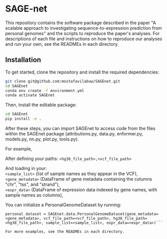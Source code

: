 # SAGE-net

This repository contains the software package described in the paper  "A scalable approach to investigating sequence-to-expression prediction from personal genomes" and the scripts to reproduce the paper's analyses. For descriptions of each file and instructions on how to reproduce our analyses and run your own, see the READMEs in each directory. 

## Installation 
To get started, clone the repository and install the required dependencies:
```bash
git clone git@github.com:mostafavilabuw/SAGEnet.git
cd SAGEnet
conda env create -f environment.yml
conda activate SAGEnet
```
Then, install the editable package: 
```bash
cd SAGEnet
pip install -e .
```
After these steps, you can import SAGEnet to access code from the files within the SAGEnet package (attributions.py, data.py, enformer.py, models.py, nn.py, plot.py, tools.py).    

For example,    

After defining your paths: 
`<hg38_file_path>,<vcf_file_path>`   

And loading in your:  
`<sample_list>` (list of sample names as they appear in the VCF),  
`<gene_metadata>` (DataFrame of gene metadata containing the columns "chr", "tss", and "strand"),    
`<expr_data>` (DataFrame of expression data indexed by gene names, with sample names as columns),  

You can initialize a PersonalGenomeDataset by running:  
```import SAGEnet.data  
personal_dataset = SAGEnet.data.PersonalGenomeDataset(gene_metadata=<gene_metadata>, vcf_file_path=<vcf_file_path>, hg38_file_path=<hg38_file_path>, sample_list=<sample_list>, expr_data=<expr_data>)```

For more examples, see the READMEs in each directory. 

